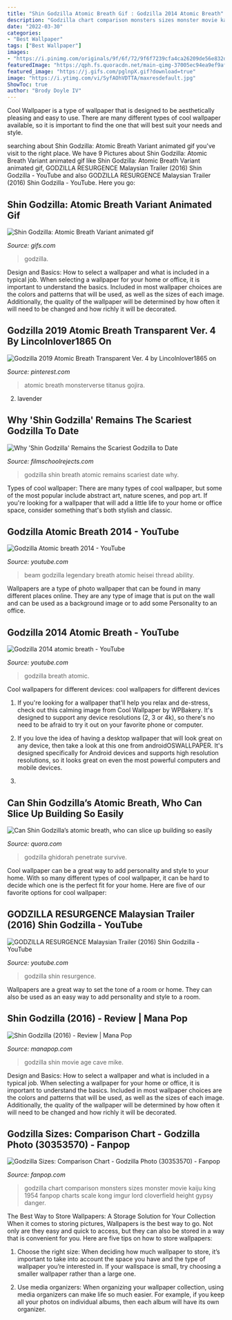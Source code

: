 ```yaml
---
title: "Shin Godzilla Atomic Breath Gif : Godzilla 2014 Atomic Breath"
description: "Godzilla chart comparison monsters sizes monster movie kaiju king 1954 fanpop charts scale kong imgur lord cloverfield height gypsy danger"
date: "2022-03-30"
categories:
- "Best Wallpaper"
tags: ["Best Wallpaper"]
images:
- "https://i.pinimg.com/originals/9f/6f/72/9f6f7239cfa4ca26209de56e832d0430.png"
featuredImage: "https://qph.fs.quoracdn.net/main-qimg-37005ec94ea9ef9afb7caa13e213a650"
featured_image: "https://j.gifs.com/pglnpX.gif?download=true"
image: "https://i.ytimg.com/vi/SyfAOhVDTTA/maxresdefault.jpg"
ShowToc: true
author: "Brody Doyle IV"
---
```



Cool Wallpaper is a type of wallpaper that is designed to be aesthetically pleasing and easy to use. There are many different types of cool wallpaper available, so it is important to find the one that will best suit your needs and style.

	

		
searching about Shin Godzilla: Atomic Breath Variant animated gif you've visit to the right place. We have 9 Pictures about Shin Godzilla: Atomic Breath Variant animated gif like Shin Godzilla: Atomic Breath Variant animated gif, GODZILLA RESURGENCE Malaysian Trailer (2016) Shin Godzilla - YouTube and also GODZILLA RESURGENCE Malaysian Trailer (2016) Shin Godzilla - YouTube. Here you go:
		
    
## Shin Godzilla: Atomic Breath Variant Animated Gif

<img loading=lazy src="https://j.gifs.com/pglnpX.gif?download=true" onerror="this.onerror=null;this.src='https://tse2.mm.bing.net/th?id=OIP.BZPax2Ba-hLbnLbeo_iHBwHaEK&amp;pid=15.1';" alt="Shin Godzilla: Atomic Breath Variant animated gif">

_Source: gifs.com_

>godzilla. 

	

Design and Basics: How to select a wallpaper and what is included in a typical job.
When selecting a wallpaper for your home or office, it is important to understand the basics. Included in most wallpaper choices are the colors and patterns that will be used, as well as the sizes of each image. Additionally, the quality of the wallpaper will be determined by how often it will need to be changed and how richly it will be decorated.

    
## Godzilla 2019 Atomic Breath Transparent Ver. 4 By Lincolnlover1865 On

<img loading=lazy src="https://i.pinimg.com/originals/9f/6f/72/9f6f7239cfa4ca26209de56e832d0430.png" onerror="this.onerror=null;this.src='https://tse2.mm.bing.net/th?id=OIP.oXJsEHa8K6TwWKzRX814TwHaDO&amp;pid=15.1';" alt="Godzilla 2019 Atomic Breath Transparent Ver. 4 by Lincolnlover1865 on">

_Source: pinterest.com_

>atomic breath monsterverse titanus gojira. 

	

2. lavender 

    
## Why &#039;Shin Godzilla&#039; Remains The Scariest Godzilla To Date

<img loading=lazy src="https://filmschoolrejects.com/wp-content/uploads/2019/05/Shin-Godzilla-Atomic-Breath.jpg" onerror="this.onerror=null;this.src='https://tse4.mm.bing.net/th?id=OIP.Do7e_H2ecXNDe9y9U3lKXAAAAA&amp;pid=15.1';" alt="Why &#039;Shin Godzilla&#039; Remains the Scariest Godzilla to Date">

_Source: filmschoolrejects.com_

>godzilla shin breath atomic remains scariest date why. 

	

Types of cool wallpaper:
There are many types of cool wallpaper, but some of the most popular include abstract art, nature scenes, and pop art. If you're looking for a wallpaper that will add a little life to your home or office space, consider something that's both stylish and classic.

    
## Godzilla Atomic Breath 2014 - YouTube

<img loading=lazy src="https://i.ytimg.com/vi/3K25tt612Wg/maxresdefault.jpg" onerror="this.onerror=null;this.src='https://tse2.mm.bing.net/th?id=OIP.dVOsvbJvsxbF36QlMlU6UwHaEK&amp;pid=15.1';" alt="Godzilla Atomic breath 2014 - YouTube">

_Source: youtube.com_

>beam godzilla legendary breath atomic heisei thread ability. 

	



Wallpapers are a type of photo wallpaper that can be found in many different places online. They are any type of image that is put on the wall and can be used as a background image or to add some Personality to an office.

    
## Godzilla 2014 Atomic Breath - YouTube

<img loading=lazy src="https://i.ytimg.com/vi/SyfAOhVDTTA/maxresdefault.jpg" onerror="this.onerror=null;this.src='https://tse3.mm.bing.net/th?id=OIP.mngTe6UvSMnylA-8lCf4JQHaEK&amp;pid=15.1';" alt="Godzilla 2014 atomic breath - YouTube">

_Source: youtube.com_

>godzilla breath atomic. 

	

Cool wallpapers for different devices:
cool wallpapers for different devices 

1. If you're looking for a wallpaper that'll help you relax and de-stress, check out this calming image from Cool Wallpaper by WPBakery. It's designed to support any device resolutions (2, 3 or 4k), so there's no need to be afraid to try it out on your favorite phone or computer.

2. If you love the idea of having a desktop wallpaper that will look great on any device, then take a look at this one from androidOSWALLPAPER. It's designed specifically for Android devices and supports high resolution resolutions, so it looks great on even the most powerful computers and mobile devices.

3.

    
## Can Shin Godzilla’s Atomic Breath, Who Can Slice Up Building So Easily

<img loading=lazy src="https://qph.fs.quoracdn.net/main-qimg-37005ec94ea9ef9afb7caa13e213a650" onerror="this.onerror=null;this.src='https://tse2.mm.bing.net/th?id=OIP.NwBeyU6p75r7fKoT4hOmUAHaDC&amp;pid=15.1';" alt="Can Shin Godzilla’s atomic breath, who can slice up building so easily">

_Source: quora.com_

>godzilla ghidorah penetrate survive. 

	

Cool wallpaper can be a great way to add personality and style to your home. With so many different types of cool wallpaper, it can be hard to decide which one is the perfect fit for your home. Here are five of our favorite options for cool wallpaper: 

    
## GODZILLA RESURGENCE Malaysian Trailer (2016) Shin Godzilla - YouTube

<img loading=lazy src="https://i.ytimg.com/vi/UTEjgJ7YCgI/maxresdefault.jpg" onerror="this.onerror=null;this.src='https://tse3.mm.bing.net/th?id=OIP.JZih7Q7dQX5_z_7kAndGuAHaEK&amp;pid=15.1';" alt="GODZILLA RESURGENCE Malaysian Trailer (2016) Shin Godzilla - YouTube">

_Source: youtube.com_

>godzilla shin resurgence. 

	

Wallpapers are a great way to set the tone of a room or home. They can also be used as an easy way to add personality and style to a room.

    
## Shin Godzilla (2016) - Review | Mana Pop

<img loading=lazy src="https://i1.wp.com/manapop.com/wp-content/uploads/2016/12/vlcsnap-2016-12-06-21h34m41s705.png" onerror="this.onerror=null;this.src='https://tse3.mm.bing.net/th?id=OIP.0sE0B2eU_qNSbXWl9s6y8wHaER&amp;pid=15.1';" alt="Shin Godzilla (2016) - Review | Mana Pop">

_Source: manapop.com_

>godzilla shin movie age cave mike. 

	

Design and Basics: How to select a wallpaper and what is included in a typical job.
When selecting a wallpaper for your home or office, it is important to understand the basics. Included in most wallpaper choices are the colors and patterns that will be used, as well as the sizes of each image. Additionally, the quality of the wallpaper will be determined by how often it will need to be changed and how richly it will be decorated.

    
## Godzilla Sizes: Comparison Chart - Godzilla Photo (30353570) - Fanpop

<img loading=lazy src="http://images5.fanpop.com/image/photos/30300000/Godzilla-Sizes-Comparison-Chart-godzilla-30353570-946-491.jpg" onerror="this.onerror=null;this.src='https://tse1.mm.bing.net/th?id=OIP.8TJ9hMm0XFG90Br-xL70IQHaD2&amp;pid=15.1';" alt="Godzilla Sizes: Comparison Chart - Godzilla Photo (30353570) - Fanpop">

_Source: fanpop.com_

>godzilla chart comparison monsters sizes monster movie kaiju king 1954 fanpop charts scale kong imgur lord cloverfield height gypsy danger. 

	

The Best Way to Store Wallpapers: A Storage Solution for Your Collection
When it comes to storing pictures, Wallpapers is the best way to go. Not only are they easy and quick to access, but they can also be stored in a way that is convenient for you. Here are five tips on how to store wallpapers:
1) Choose the right size: When deciding how much wallpaper to store, it’s important to take into account the space you have and the type of wallpaper you’re interested in. If your wallspace is small, try choosing a smaller wallpaper rather than a large one.

2) Use media organizers: When organizing your wallpaper collection, using media organizers can make life so much easier. For example, if you keep all your photos on individual albums, then each album will have its own organizer.

